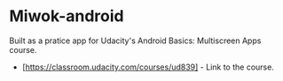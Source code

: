# Miwok-android

Built as a pratice app for Udacity's Android Basics: Multiscreen Apps course.
* [https://classroom.udacity.com/courses/ud839] - Link to the course.
